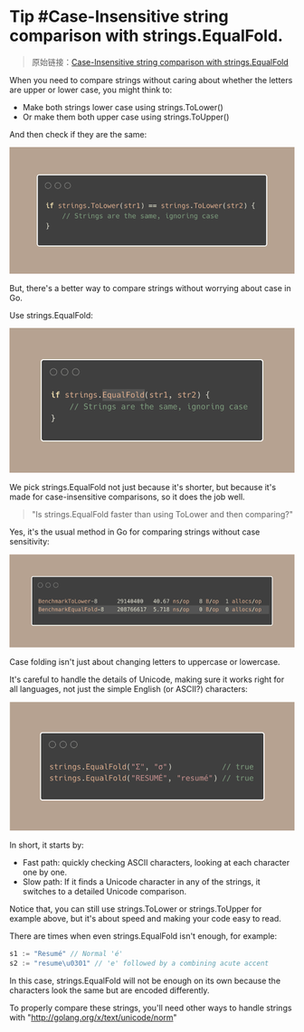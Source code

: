 # Tip #Case-Insensitive string comparison with strings.EqualFold.

> 原始链接：[Case-Insensitive string comparison with strings.EqualFold](https://twitter.com/func25/status/1777673942079283694)

When you need to compare strings without caring about whether the letters are upper or lower case, you might think to:

- Make both strings lower case using strings.ToLower()
- Or make them both upper case using strings.ToUpper()

And then check if they are the same:

![tips072-img1](./images/072/tips072-img1.png)

But, there's a better way to compare strings without worrying about case in Go.

Use strings.EqualFold:

![tips072-img2](./images/072/tips072-img2.png)

We pick strings.EqualFold not just because it's shorter, but because it's made for case-insensitive comparisons, so it does the job well.

> "Is strings.EqualFold faster than using ToLower and then comparing?"

Yes, it's the usual method in Go for comparing strings without case sensitivity:

![tips072-img3](./images/072/tips072-img3.png)

Case folding isn't just about changing letters to uppercase or lowercase.

It's careful to handle the details of Unicode, making sure it works right for all languages, not just the simple English (or ASCII?) characters:

![tips072-img4](./images/072/tips072-img4.png)

In short, it starts by:

- Fast path: quickly checking ASCII characters, looking at each character one by one.
- Slow path: If it finds a Unicode character in any of the strings, it switches to a detailed Unicode comparison.

Notice that, you can still use strings.ToLower or strings.ToUpper for example above, but it's about speed and making your code easy to read.

There are times when even strings.EqualFold isn't enough, for example:

```go
s1 := "Resumé" // Normal 'é'
s2 := "resume\u0301" // 'e' followed by a combining acute accent
```

In this case, strings.EqualFold will not be enough on its own because the characters look the same but are encoded differently.

To properly compare these strings, you'll need other ways to handle strings with "http://golang.org/x/text/unicode/norm"
